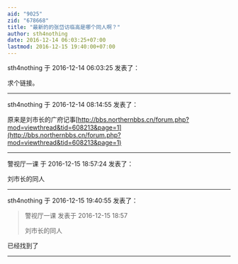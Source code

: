 ```yaml
---
aid: "9025"
zid: "678668"
title: "最新的的张岱访临高是哪个同人啊？"
author: sth4nothing
date: 2016-12-14 06:03:25+07:00
lastmod: 2016-12-15 19:40:00+07:00
---
```


sth4nothing 于 2016-12-14 06:03:25 发表了：

求个链接。

---

sth4nothing 于 2016-12-14 08:14:55 发表了：

原来是刘市长的广府记事[http://bbs.northernbbs.cn/forum.php?mod=viewthread&tid=608213&page=1](http://bbs.northernbbs.cn/forum.php?mod=viewthread&tid=608213&page=1)

---

警视厅一课 于 2016-12-15 18:57:24 发表了：

刘市长的同人

---

sth4nothing 于 2016-12-15 19:40:55 发表了：

> 警视厅一课 发表于 2016-12-15 18:57
>
> 刘市长的同人

已经找到了

---
